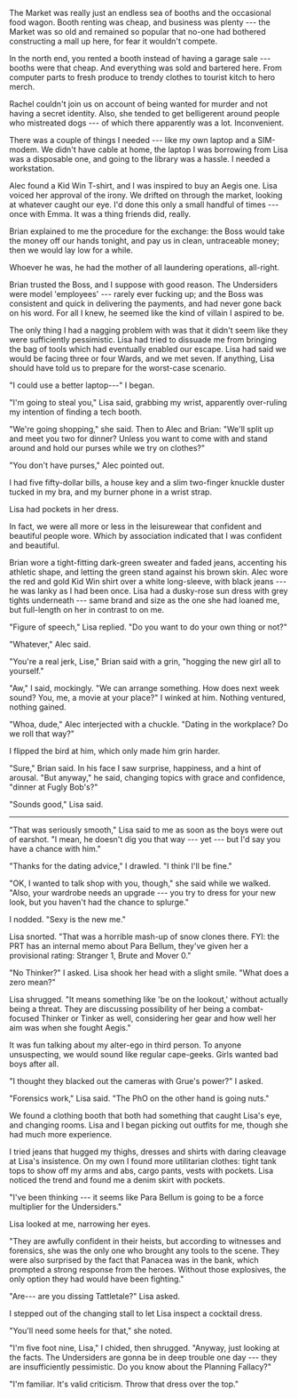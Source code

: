 The Market was really just an endless sea of booths and the occasional food wagon. Booth renting
was cheap, and business was plenty --- the Market was so old and remained so popular that no-one had
bothered constructing a mall up here, for fear it wouldn't compete.

In the north end, you rented a booth instead of having a garage sale --- booths were that cheap.
And everything was sold and bartered here. From computer parts to fresh produce to trendy clothes to tourist kitch to
hero merch.

Rachel couldn't join us on account of being wanted for murder and not having a secret identity.
Also, she tended to get belligerent around people who mistreated dogs --- of which there apparently
was a lot. Inconvenient.

There was a couple of things I needed --- like my own laptop and a SIM-modem. We didn't have cable at home,
the laptop I was borrowing from Lisa was a disposable one, and going to the library was a hassle. I needed
a workstation.

Alec found a Kid Win T-shirt, and I was inspired to buy an Aegis one. Lisa voiced her approval of the irony.
We drifted on through the market, looking at whatever caught our eye. I'd done this only a small handful of times
--- once with Emma. It was a thing friends did, really.

Brian explained to me the procedure for the exchange: the Boss would take the money off our hands tonight,
and pay us in clean, untraceable money; then we would lay low for a while.

Whoever he was, he had the mother of all laundering operations, all-right.

Brian trusted the Boss, and I suppose with good reason. The Undersiders were model 'employees' --- rarely
ever fucking up; and the Boss was consistent and quick in delivering the payments, and had never gone
back on his word. For all I knew, he seemed like the kind of villain I aspired to be.

The only thing I had a nagging problem with was that it didn't seem like they were sufficiently
pessimistic. Lisa had tried to dissuade me from bringing the bag of tools which had eventually enabled
our escape. Lisa had said we would be facing three or four Wards, and we met seven. If anything, Lisa
should have told us to prepare for the worst-case scenario.

"I could use a better laptop---" I began.

"I'm going to steal you," Lisa said, grabbing my wrist,
apparently over-ruling my intention of finding a tech booth.

"We're going shopping," she said. Then to Alec and Brian: "We'll split up and meet you two for dinner?
Unless you want to come with and stand around and hold our purses while we try on clothes?"

"You don't have purses," Alec pointed out.

I had five fifty-dollar bills, a house key and
a slim two-finger knuckle duster tucked in my bra, and my burner phone in a wrist strap.

Lisa had pockets in her dress.

In fact, we were all more or less in the leisurewear that confident and beautiful people wore.
Which by association indicated that I was confident and beautiful.

Brian wore a tight-fitting dark-green sweater and faded jeans, accenting his athletic shape,
and letting the green stand against his brown skin. Alec wore the red and gold Kid Win shirt over
a white long-sleeve, with black jeans --- he was lanky as I had been once. Lisa had a dusky-rose sun dress
with grey tights underneath --- same brand and size as the one she had loaned me, but full-length on her
in contrast to on me.

"Figure of speech," Lisa replied. "Do you want to do your own thing or not?"

"Whatever," Alec said.

"You're a real jerk, Lise," Brian said with a grin, "hogging the new girl all to yourself."

"Aw," I said, mockingly. "We can arrange something. How does next week sound? You, me, a movie at your place?"
I winked at him. Nothing ventured, nothing gained.

"Whoa, dude," Alec interjected with a chuckle. "Dating in the workplace? Do we roll that way?"

I flipped the bird at him, which only made him grin harder.

"Sure," Brian said. In his face I saw surprise, happiness, and a hint of arousal. "But anyway," he said,
changing topics with grace and confidence, "dinner at Fugly Bob's?"

"Sounds good," Lisa said.

----

"That was seriously smooth," Lisa said to me as soon as the boys were out of earshot. "I mean, he doesn't
dig you that way --- yet --- but I'd say you have a chance with him."

"Thanks for the dating advice," I drawled. "I think I'll be fine."

"OK, I wanted to talk shop with you, though," she said while we walked. "Also, your wardrobe needs an upgrade
--- you try to dress for your new look, but you haven't had the chance to splurge."

I nodded. "Sexy is the new me."

Lisa snorted. "That was a horrible mash-up of snow clones there. FYI: the PRT has an internal memo about Para Bellum, they've
given her a provisional rating: Stranger 1, Brute and Mover 0."

"No Thinker?" I asked. Lisa shook her head with a slight smile. "What does a zero mean?"

Lisa shrugged. "It means something like 'be on the lookout,' without actually being a threat.
They are discussing possibility of her being a combat-focused Thinker or Tinker as well, considering
her gear and how well her aim was when she fought Aegis."

It was fun talking about my alter-ego in third person. To anyone unsuspecting, we would sound like regular
cape-geeks. Girls wanted bad boys after all.

"I thought they blacked out the cameras with Grue's power?" I asked.

"Forensics work," Lisa said. "The PhO on the other hand is going nuts."

We found a clothing booth that both had something that caught Lisa's eye, and
changing rooms. Lisa and I began picking out outfits for me, though she had much more experience.

I tried jeans that hugged my thighs, dresses and shirts with daring
cleavage at Lisa's insistence. On my own I found more utilitarian
clothes: tight tank tops to show off my arms and abs,
cargo pants, vests with pockets. Lisa noticed the trend and found me a denim skirt
with pockets.

"I've been thinking --- it seems like Para Bellum is going to be a force multiplier for the Undersiders."

Lisa looked at me, narrowing her eyes.

"They are awfully confident in their heists, but according to witnesses and forensics, she was the only one who
brought any tools to the scene. They were also surprised by the fact that Panacea was in the bank, which 
prompted a strong response from the heroes. Without those explosives, the only option they had would have been
fighting."

"Are--- are you dissing Tattletale?" Lisa asked.

I stepped out of the changing stall to let Lisa inspect a cocktail dress.

"You'll need some heels for that," she noted.

"I'm five foot nine, Lisa," I chided, then shrugged. "Anyway, just looking at the facts.
The Undersiders are gonna be in deep trouble one day --- they
are insufficiently pessimistic. Do you know about the Planning Fallacy?"

"I'm familiar. It's valid criticism. Throw that dress over the top."
